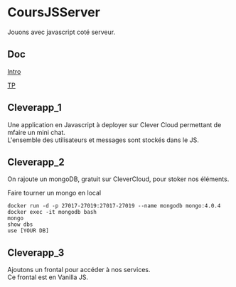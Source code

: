 # CoursJSServer
Jouons avec javascript coté serveur.

## Doc
[Intro](https://docs.google.com/presentation/d/1PMM85QqcNu00nn5RZbsDkHen1QKIgCqz7SjNsfCmnmM/edit?usp=sharing)

[TP](https://docs.google.com/presentation/d/1dKe3kVymNK2zePMmA6CUogWKPhpYlX1-V0KFezyNJgU/edit?usp=sharing)

## Cleverapp_1
Une application en Javascript à deployer sur Clever Cloud permettant de mfaire un mini chat.   
L'ensemble des utilisateurs et messages sont stockés dans le JS.

## Cleverapp_2
On rajoute un mongoDB, gratuit sur CleverCloud, pour stoker nos éléments.

Faire tourner un mongo en local   
````
docker run -d -p 27017-27019:27017-27019 --name mongodb mongo:4.0.4
docker exec -it mongodb bash
mongo
show dbs
use [YOUR DB]

````

## Cleverapp_3
Ajoutons un frontal pour accéder à nos services.   
Ce frontal est en Vanilla JS.

